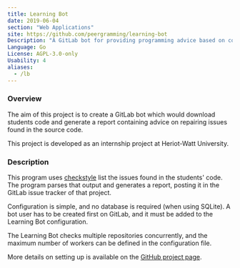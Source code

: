 ```yaml
---
title: Learning Bot
date: 2019-06-04
section: "Web Applications"
site: https://github.com/peergramming/learning-bot
Description: "A GitLab bot for providing programming advice based on code repair tools."
Language: Go
License: AGPL-3.0-only
Usability: 4
aliases:
  - /lb
---
```


### Overview

The aim of this project is to create a GitLab bot which would download students
code and generate a report containing advice on repairing issues found in the source code.  

This project is developed as an internship project at Heriot-Watt University.  

### Description

This program uses [checkstyle] list the issues found in the students' code. The
program parses that output and generates a report, posting it in the GitLab
issue tracker of that project.

Configuration is simple, and no database is required (when using SQLite). A bot
user has to be created first on GitLab, and it must be added to the Learning
Bot configuration.

The Learning Bot checks multiple repositories concurrently, and the maximum
number of workers can be defined in the configuration file.

More details on setting up is available on the [GitHub project page](https://github.com/peergramming/learning-bot).

[checkstyle]: https://checkstyle.org/
